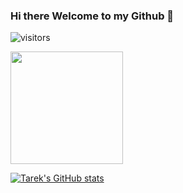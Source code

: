 ### Hi there Welcome to my Github 👋

<!--
**tarekkheir/tarekkheir** is a ✨ _special_ ✨ repository because its `README.md` (this file) appears on your GitHub profile.

Here are some ideas to get you started:

- 🔭 I’m currently working on ...
- 🌱 I’m currently learning ...
- 👯 I’m looking to collaborate on ...
- 🤔 I’m looking for help with ...
- 💬 Ask me about ...
- 📫 How to reach me: ...
- 😄 Pronouns: ...
- ⚡ Fun fact: ...
-->
![visitors](https://visitor-badge.glitch.me/badge?page_id=page.id)

<img height="180em" src="https://github-readme-stats.vercel.app/api?username=Tarek&show_icons=true&hide_border=true&&count_private=true&include_all_commits=true" />

[![Tarek's GitHub stats](https://github-readme-stats.vercel.app/api?username=tarekkheir)](https://github.com/anuraghazra/github-readme-stats)
